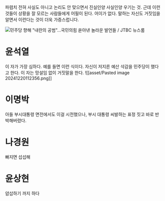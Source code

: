파렴치
전혀 사실도 아니고 논리도 안 맞으면서 진실인양 사실인양 우기는 것. 
근데 이런 것들이 상황을 잘 모르는 사람들에게 어필이 된다. 어이가 없다.
말하는 자신도 거짓임을 알면서 이런다는 것이 더욱 가증스럽니다.

![민주당 향해 "내란의 공범"…국민의힘 쏟아낸 놀라운 발언들 / JTBC 뉴스룸](https://www.youtube.com/watch?v=2jPPETVU67s)

# 윤석열 
이 자가 가장 심하다. 
예를 들면 이런 식이다. 자신이 저지른 예산 삭감을 민주당이 했다고 한다.
이 자는 망설임 없이 거짓말을 한다.
![[asset/Pasted image 20241220112356.png]]
# 이명박
아들 부시대통령 면전에서도 이걸 시전했으나, 부시 대통령 씨발하는 표정 짓고 바로 반박해버렸다.
# 나경원
빠지면 섭섭해
# 윤상현
얍삽하기 까지 하다